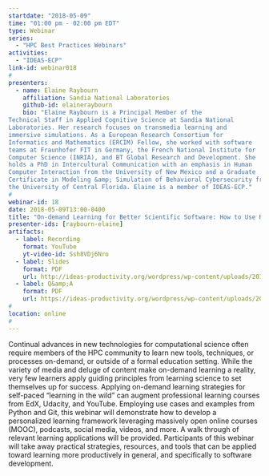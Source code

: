 ```yaml
---
startdate: "2018-05-09"
time: "01:00 pm - 02:00 pm EDT"
type: Webinar
series:
  - "HPC Best Practices Webinars"
activities:
  - "IDEAS-ECP"
link-id: webinar018
#
presenters:
  - name: Elaine Raybourn
    affiliation: Sandia National Laboratories
    github-id: elaineraybourn
    bio: "Elaine Raybourn is a Principal Member of the
Technical Staff in Applied Cognitive Science at Sandia National
Laboratories. Her research focuses on transmedia learning and
immersive simulations. As a European Research Consortium for
Informatics and Mathematics (ERCIM) Fellow, she worked with software
teams at Fraunhofer FIT in Germany, the French National Institute for
Computer Science (INRIA), and BT Global Research and Development. She
holds a PhD in Intercultural Communication with an emphasis in Human
Computer Interaction from the University of New Mexico and a Graduate
Certificate in Modeling &amp; Simulation of Behavioral Cybersecurity from
the University of Central Florida. Elaine is a member of IDEAS-ECP."
#
webinar-id: 18
date: 2018-05-09T13:00-0400
title: "On-demand Learning for Better Scientific Software: How to Use Resources &amp; Technology to Optimize your Productivity"
presenter-ids: [raybourn-elaine]
artifacts:
  - label: Recording
    format: YouTube
    yt-video-id: Ssh8VDj6Nro
  - label: Slides
    format: PDF
    url: http://ideas-productivity.org/wordpress/wp-content/uploads/2018/05/webinar018-slides.pdf
  - label: Q&amp;A
    format: PDF
    url: https://ideas-productivity.org/wordpress/wp-content/uploads/2018/05/webinar018-qa.pdf
#
location: online
#
---
```

Continual advances in new technologies for computational science often
require members of the HPC community to learn new tools, techniques,
or processes on-demand, or outside of a formal education
setting. While the variety of media and deluge of content make
on-demand learning a reality, very few learners apply guiding
principles from learning science to set themselves up for
success. Applying on-demand learning strategies for self-paced
“learning in the wild” can augment professional learning courses from
EdX, Udacity, and YouTube. Employing use cases and examples from
Python and Git, this webinar will demonstrate how to develop a
personalized learning framework leveraging massively open online
courses (MOOC), podcasts, social media, videos, and more. A walk
through of relevant learning applications will be
provided. Participants of this webinar will take away practical
strategies, resources, and tools that can be applied toward learning
more productively in general, and specifically to software
development.
